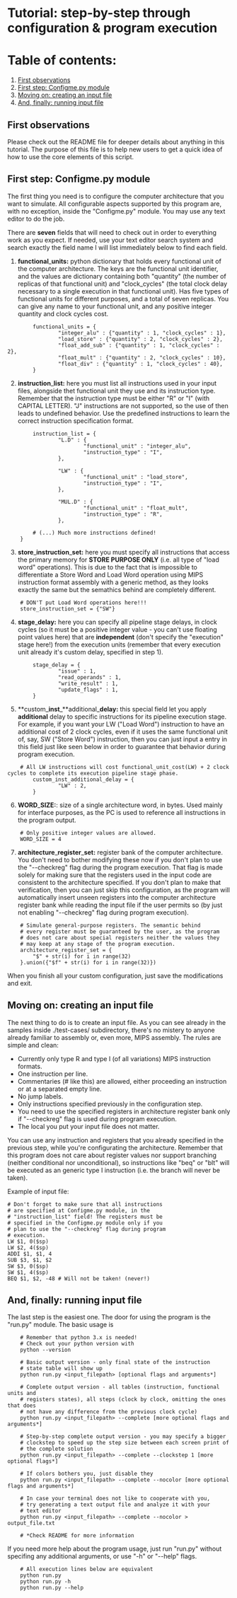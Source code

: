 # Tutorial: step-by-step through configuration & program execution

# Table of contents:
1. [First observations](#first-observations)
2. [First step: Configme.py module](#configme-module)
3. [Moving on: creating an input file](#creating-an-input-file)
4. [And, finally: running input file](#running-input-file)

## First observations
<a name="first-observations"></a>
Please check out the README file for deeper details about anything in this tutorial. The purpose of this file is to help new users to get a quick idea of how to use the core elements of this script.

## First step: Configme.py module
<a name="configme-module"></a>
The first thing you need is to configure the computer architecture that you want to simulate. All configurable aspects supported by this program are, with no exception, inside the "Configme.py" module. You may use any text editor to do the job.

There are **seven** fields that will need to check out in order to everything work as you expect. If needed, use your text editor search system and search exactly the field name I will list immediately below to find each field.
1. **functional**\_**units:** python dictionary that holds every functional unit of the computer architecture. The keys are the functional unit identifier, and the values are dictionary containing both "quantity" (the number of replicas of that functional unit) and "clock_cycles" (the total clock delay necessary to a single execution in that functional unit). Has five types of functional units for different purposes, and a total of seven replicas. You can give any name to your functional unit, and any positive integer quantity and clock cycles cost.
```
        functional_units = {
                "integer_alu" : {"quantity" : 1, "clock_cycles" : 1},
                "load_store" : {"quantity" : 2, "clock_cycles" : 2},
                "float_add_sub" : {"quantity" : 1, "clock_cycles" : 2},
                "float_mult" : {"quantity" : 2, "clock_cycles" : 10},
                "float_div" : {"quantity" : 1, "clock_cycles" : 40},
        }
```
2. **instruction**\_**list:** here you must list all instructions used in your input files, alongside thet functional unit they use and its instruction type. Remember that the instruction type must be either "R" or "I" (with CAPITAL LETTER). "J" instructions are not supported, so the use of then leads to undefined behavior. Use the predefined instructions to learn the correct instruction specification format.

```
        instruction_list = {
                "L.D" : {
                        "functional_unit" : "integer_alu",
                        "instruction_type" : "I",
                },

                "LW" : {
                        "functional_unit" : "load_store",
                        "instruction_type" : "I",
                },

                "MUL.D" : {
                        "functional_unit" : "float_mult",
                        "instruction_type" : "R",
                },
		
		# (...) Much more instructions defined!
	}
```

3. **store**\_**instruction**\_**set:** here you must specify all instructions that access the primary memory for **STORE PURPOSE ONLY** (i.e. all type of "load word" operations). This is due to the fact that is impossible to differentiate a Store Word and Load Word operation using MIPS instruction format assembly with a generic method, as they looks exactly the same but the semathics behind are completely different.
```
	# DON'T put Load Word operations here!!!
	store_instruction_set = {"SW"}
```
4. **stage**\_**delay:** here you can specify all pipeline stage delays, in clock cycles (so it must be a positive integer value - you can't use floating point values here) that are **independent** (don't specify the "execution" stage here!) from the execution units (remember that every execution unit already it's custom delay, specified in step 1).
```
        stage_delay = {
                "issue" : 1,
                "read_operands" : 1,
                "write_result" : 1,
                "update_flags" : 1,
        }
```

5. **custom\_**inst**\_**additional\_**delay:** this special field let you apply **additional** delay to specific instructions for its pipeline execution stage. For example, if you want your LW ("Load Word") instruction to have an additional cost of 2 clock cycles, even if it uses the same functional unit of, say, SW ("Store Word") instruction, then you can just input a entry in this field just like seen below in order to guarantee that behavior during program execution.
```
	# All LW instructions will cost functional_unit_cost(LW) + 2 clock cycles to complete its execution pipeline stage phase.
        custom_inst_additional_delay = {
                "LW" : 2,
        }

```

6. **WORD**\_**SIZE:**: size of a single architecture word, in bytes. Used mainly for interface purposes, as the PC is used to reference all instructions in the program output.

```
	# Only positive integer values are allowed.
	WORD_SIZE = 4
```

7. **architecture**\_**register**\_**set:** register bank of the computer architecture. You don't need to bother modifying these now if you don't plan to use the "--checkreg" flag during the program execution. That flag is made solely for making sure that the registers used in the input code are consistent to the architecture specified. If you don't plan to make that verification, then you can just skip this configuration, as the program will automatically insert unseen registers into the computer architecture register bank while reading the input file if the user permits so (by just not enabling "--checkreg" flag during program execution).
```
	# Simulate general-purpose registers. The semantic behind
	# every register must be guaranteed by the user, as the program
	# does not care about special registers neither the values they
	# may keep at any stage of the program execution.
	architecture_register_set = {
		"$" + str(i) for i in range(32)
	}.union({"$f" + str(i) for i in range(32)})

```

When you finish all your custom configuration, just save the modifications and exit.

## Moving on: creating an input file
<a name="creating-an-input-file"></a>
The next thing to do is to create an input file. As you can see already in the samples inside ./test-cases/ subdirectory, there's no mistery to anyone already familiar to assembly or, even more, MIPS assembly. The rules are simple and clean:
- Currently only type R and type I (of all variations) MIPS instruction formats.
- One instruction per line.
- Commentaries (# like this) are allowed, either proceeding an instruction or at a separated empty line.
- No jump labels.
- Only instructions specified previously in the configuration step.
- You need to use the specified registers in architecture register bank only if "--checkreg" flag is used during program execution.
- The local you put your input file does not matter.

You can use any instruction and registers that you already specified in the previous step, while you're configurating the architecture. Remember that this program does not care about register values nor support branching (neither conditional nor unconditional), so instructions like "beq" or "blt" will be executed as an generic type I instruction (i.e. the branch will never be taken).

Example of input file:
```
# Don't forget to make sure that all instructions
# are specified at Configme.py module, in the
# "instruction_list" field! The registers must be
# specified in the Configme.py module only if you
# plan to use the "--checkreg" flag during program
# execution.
LW $1, 0($sp)
LW $2, 4($sp)
ADDI $1, $1, 4
SUB $3, $1, $2
SW $3, 0($sp)
SW $1, 4($sp)
BEQ $1, $2, -48 # Will not be taken! (never!)
```

## And, finally: running input file
<a name="running-input-file"></a>
The last step is the easiest one. The door for using the program is the "run.py" module. The basic usage is

```
	# Remember that python 3.x is needed!
	# Check out your python version with
	python --version
	
	# Basic output version - only final state of the instruction
	# state table will show up
	python run.py <input_filepath> [optional flags and arguments*]

	# Complete output version - all tables (instruction, functional units and
	# registers states), all steps (clock by clock, omitting the ones that does
	# not have any difference from the previous clock cycle)
	python run.py <input_filepath> --complete [more optional flags and arguments*]

	# Step-by-step complete output version - you may specify a bigger
	# clockstep to speed up the step size between each screen print of
	# the complete solution
	python run.py <input_filepath> --complete --clockstep 1 [more optional flags*]

	# If colors bothers you, just disable they
	python run.py <input_filepath> --complete --nocolor [more optional flags and arguments*]

	# In case your terminal does not like to cooperate with you,
	# try generating a text output file and analyze it with your
	# text editor
	python run.py <input_filepath> --complete --nocolor > output_file.txt

	# *Check README for more information
```

If you need more help about the program usage, just run "run.py" without specifing any additional arguments, or use "-h" or "--help" flags.
```
	# All execution lines below are equivalent
	python run.py
	python run.py -h
	python run.py --help
```
